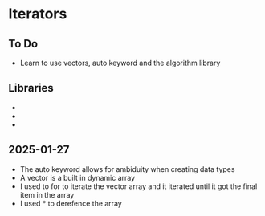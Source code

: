 # Iterators

## To Do
- Learn to use vectors, auto keyword and the algorithm library

## Libraries
- <algorithm>
- <iostream>
- <vector>


## 2025-01-27
- The auto keyword allows for ambiduity when creating data types
- A vector is a built in dynamic array
- I used to for to iterate the vector array and it iterated until it got the final item in the array
- I used * to derefence the array